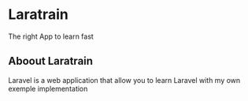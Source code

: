 # Laratrain
The right App to learn fast

## Aboout Laratrain

Laravel is a web application that allow you to learn Laravel with my own exemple implementation 
